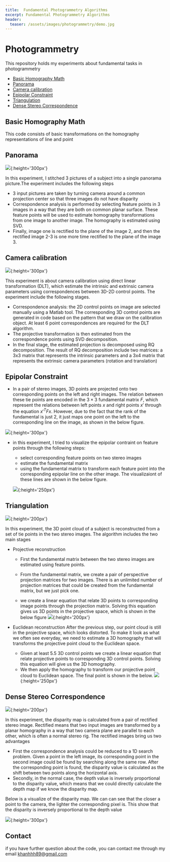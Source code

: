 ```yaml
---
title:  Fundamental Photogrammetry Algorithms
excerpt: Fundamental Photogrammetry Algorithms
header:
  teaser: /assets/images/photogrammetry/demo.jpg
---
```


# Photogrammetry
This repository holds  my experiments about fundamental tasks in photogrammetry

<!-- -->
- [Basic Homography Math](#basic-homography-math)
- [Panorama](#panorama)
- [Camera calibration](#camera-calibration)
- [Epipolar Constraint](#epipolar-constraint)
- [Triangulation](#triangulation)
- [Dense Stereo Correspondence](#dense-stereo-correspondence)
<!-- /TOC -->

## Basic Homography Math
This code consists of basic transformations on the homography representations of line and point


## Panorama
![](/assets/images/photogrammetry/demo.jpg){:height='300px'}

In this experiment, I stitched 3 pictures of a subject into a single panorama picture.The experiment includes the following steps
 - 3 input pictures are taken by turning camera around a common projection center so that three images do not have disparity
 - Correspondence analysis is performed by selecting feature points in 3 images in a way that they are both on common planar surface. These feature points will be used to estimate homography transformations from one image to another image. The homography is estimated using SVD.
 - Finally, image one is rectified to the plane of the image 2, and then the rectified image 2-3 is one more time rectified to the plane of the image 3.


## Camera calibration
![](/assets/images/photogrammetry/calibration.jpg){:height='300px'}

This experiment is about camera calibration using  direct linear transformation (DLT), which estimate the intrinsic and extrinsic camera parameters using correspondences between 3D-2D control points. The experiment include the following stages.
- Correspondence analysis: the 2D control points on image are selected manually using a Matlab tool. The corresponding 3D control points are generated in code based on the pattern that we draw on the calibration object. At least 6 point correspondences are required for the DLT algorithm.
- The projective transformation is then estimated from the correspondence points using SVD decomposition.
- In the final stage, the estimated projection is decomposed using RQ decomposition. The result of RQ decomposition include two matrices: a 3x3 matrix that represents the intrinsic parameters and a 3x4 matrix that represents the extrinsic camera parameters (rotation and translation)


## Epipolar Constraint
- In a pair of stereo images, 3D points are projected onto two corresponding points on the left and right images. The relation between these tie points are encoded in the $3\times3$ fundamental matrix $F$, which represent the relations between left points $x$ and right points $x'$ through the equation $x'^TFx$. However, due to the fact that the rank of the fundamental is just 2, it just maps one point on the left to the corresponding line on the image, as shown in the below figure.

![](/assets/images/photogrammetry/epipolar_constraint.jpg){:height='300px'}

- in this experiment, I tried to visualize the epipolar contraint on feature points through the following steps:
  - select corresponding feature points on two stereo images
  - estimate the fundamental matrix
  - using the fundamental matrix to transform each feature point into the corresponding epipolar line on the other image. The visualizaiont of these lines are shown in the below figure.

  ![](/assets/images/photogrammetry/epipolar_line.jpg){:height='250px'}


## Triangulation
  ![](/assets/images/photogrammetry/triangulation_intro.png){:height='200px'}

In this experiment, the 3D point cloud of a subject is reconstructed from a set of tie points in the two stereo images. The algorithm includes the two main stages
- Projective reconstruction
    - First the fundamental matrix between the two stereo images are estimated using feature points.
    - From the fundamental matrix, we create a pair of perspective projection matrices for two images. There is an unlimited number of projection matrices that could be created from the fundamental matrix, but we just pick one.

    - we create a linear equation that relate 3D points to corresponding image points through the projection matrix. Solving this equation gives us 3D points in the projective space, which is shown in the below figure
    ![](/assets/images/photogrammetry/triangulation_projective.png){:height='200px'}

- Euclidean reconstruction
After the previous step, our point cloud is still in the projective space, which looks distorted. To make it look as what we often see everyday, we need to estimate a 3D homography that will transforms the projective point cloud to the Euclidean space.
  - Given at least 5.5 3D control points we create a linear equation that relate projective points to corresponding 3D control points. Solving this equation will give us the 3D homography.
  - We then apply the homography to transform our projective point cloud to Euclidean space. The final point is shown in the below.
  ![](/assets/images/photogrammetry/triangulation_euclidean.png){:height='250px'}


## Dense Stereo Correspondence
![](/assets/images/photogrammetry/dense_stereo.png){:height='200px'}

In this experiment, the disparity map is calculated from a pair of rectified stereo image. Rectified means that two input images are transformed by a planar homography in a way that two camera plane are parallel to each other, which is often a normal stereo rig. The rectified images bring us two advantages
  - First the correspondence analysis could be reduced to a 1D search problem. Given a point in the left image, its corresponding point in the second image could be found by searching along the same row. After the corresponding point is found, the disparity value is calculated as the shift between two points along the horizontal axis.
  - Secondly, in the normal case, the depth value is inversely proportional to the disparity value, which means that we could directly calculate the depth map if we know the disparity map.

Below is a visualize of the disparity map. We can can see that the closer a point to the camera, the lighter the corresponding pixel is. This show that the disparity is inversely proportional to the depth value

![](/assets/images/photogrammetry/disparity_map.png){:height='300px'}

## Contact
if you have further question about the code, you can contact me through my email khanhhh89@gmail.com
